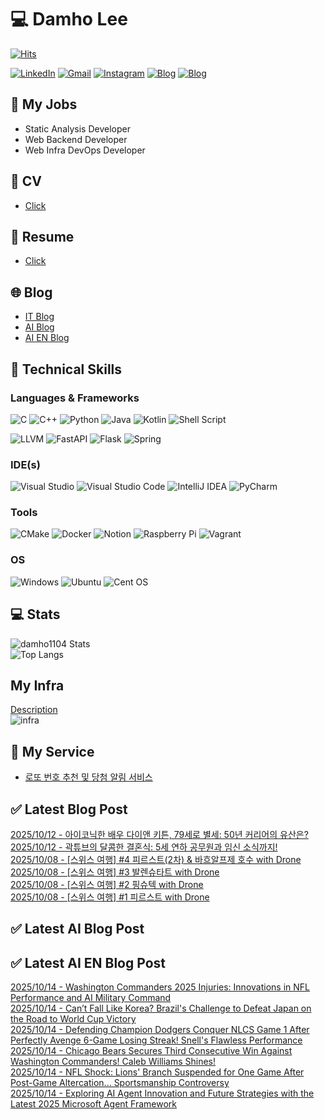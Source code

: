 
# 💻 Damho Lee

[![Hits](https://hits.seeyoufarm.com/api/count/incr/badge.svg?url=https%3A%2F%2Fgithub.com%2Fdamho1104&count_bg=%233D9CC8&title_bg=%23555555&icon=&icon_color=%23E7E7E7&title=hits&edge_flat=false)](https://hits.seeyoufarm.com)  

[![LinkedIn](https://img.shields.io/badge/Linkedin-%230077B5.svg?style=flat&logo=linkedin&logoColor=white)](https://www.linkedin.com/in/damho1104/)
[![Gmail](https://img.shields.io/badge/Gmail-D14836?style=flat&logo=gmail&logoColor=white)](mailto:damho1104@gmail.com)
[![Instagram](https://img.shields.io/badge/Instargram-%23E4405F.svg?style=flat&logo=Instagram&logoColor=white)](https://www.instagram.com/damho1104/)
[![Blog](https://img.shields.io/badge/Blog-%23000000.svg?style=flat&logo=Tistory&logoColor=white)](https://dmomo.co.kr/)
[![Blog](https://img.shields.io/badge/Blog-%23000000.svg?style=flat&logo=WordPress&logoColor=white)](https://blog.ai.dmomo.co.kr/)

## 📃 My Jobs
- Static Analysis Developer
- Web Backend Developer
- Web Infra DevOps Developer

## 📰 CV
- [Click](https://resume.dmomo.net/damho.lee/resume)  

## 📘 Resume
- [Click](https://damho1104.notion.site/8af3191b9815406d95708d9a0cea5a9e)  

## 🌐 Blog
- [IT Blog](https://dmomo.co.kr/)
- [AI Blog](https://blog.ai.dmomo.co.kr/)
- [AI EN Blog](https://ai.trend.dmomo.co.kr/)

## 💪 Technical Skills
### Languages & Frameworks
![C](https://img.shields.io/badge/c-%2300599C.svg?style=flat&logo=c&logoColor=white)
![C++](https://img.shields.io/badge/c++-%2300599C.svg?style=flat&logo=c%2B%2B&logoColor=white)
![Python](https://img.shields.io/badge/Python-3776AB.svg?&style=flat&logo=Python&logoColor=white)
![Java](https://img.shields.io/badge/java-%23ED8B00.svg?style=flat&logo=openjdk&logoColor=white)
![Kotlin](https://img.shields.io/badge/Kotlin-%237F52FF.svg?style=flat&logo=Kotlin&logoColor=white)
![Shell Script](https://img.shields.io/badge/Shell_script-%23121011.svg?style=flat&logo=gnu-bash&logoColor=white)  
  
![LLVM](https://img.shields.io/badge/LLVM/Clang-000B1D.svg?&style=flat&logo=LLVM&logoColor=white)
![FastAPI](https://img.shields.io/badge/FastAPI-005571?style=flat&logo=fastapi)
![Flask](https://img.shields.io/badge/Flask-%23000.svg?style=flat&logo=flask&logoColor=white)
![Spring](https://img.shields.io/badge/Springboot-%236DB33F.svg?style=flat&logo=spring&logoColor=white)
  
  
### IDE(s)
![Visual Studio](https://img.shields.io/badge/Visual%20Studio-5C2D91.svg?style=flat&logo=visual-studio&logoColor=white) 
![Visual Studio Code](https://img.shields.io/badge/Visual%20Studio%20Code-0078d7.svg?style=flat&logo=visual-studio-code&logoColor=white)
![IntelliJ IDEA](https://img.shields.io/badge/IntelliJIDEA-000000.svg?style=flat&logo=intellij-idea&logoColor=white) 
![PyCharm](https://img.shields.io/badge/PyCharm-143?style=flat&logo=pycharm&logoColor=black&color=black&labelColor=green) 


### Tools
![CMake](https://img.shields.io/badge/CMake-%23008FBA.svg?style=flat&logo=cmake&logoColor=white)
![Docker](https://img.shields.io/badge/docker-%230db7ed.svg?style=flat&logo=docker&logoColor=white)
![Notion](https://img.shields.io/badge/Notion-%23000000.svg?style=flat&logo=notion&logoColor=white)
![Raspberry Pi](https://img.shields.io/badge/-RaspberryPi-C51A4A?style=flat&logo=Raspberry-Pi)
![Vagrant](https://img.shields.io/badge/Vagrant-%231563FF.svg?style=flat&logo=vagrant&logoColor=white)


### OS
![Windows](https://img.shields.io/badge/Windows-0078D6?style=flat&logo=windows&logoColor=white)
![Ubuntu](https://img.shields.io/badge/Ubuntu-E95420?style=flat&logo=ubuntu&logoColor=white)
![Cent OS](https://img.shields.io/badge/Cent%20OS-002260?style=flat&logo=centos&logoColor=F0F0F0)


## :computer: Stats
![damho1104 Stats](https://github-readme-stats.vercel.app/api?username=damho1104&hide=issues&show_icons=true&show=prs_merged,prs_merged_percentage&theme=chartreuse-dark)  
![Top Langs](https://github-readme-stats.vercel.app/api/top-langs/?username=damho1104&layout=compact&theme=chartreuse-dark)


## My Infra
[Description](https://dmomo.co.kr/444)  
![infra](https://nextcloud.dmomo.net/apps/files_sharing/publicpreview/EtWDB9RaEXyf4FT?file=/&fileId=142416&x=6016&y=3384&a=true&etag=eee0bc0c4308201c786211582fdbc678)  





## 📣 My Service
- [로또 번호 추천 및 당첨 알림 서비스](https://lotto.dmomo.co.kr/)  


## ✅ Latest Blog Post

[2025/10/12 - 아이코닉한 배우 다이앤 키튼, 79세로 별세: 50년 커리어의 유산은?](https://dmomo.co.kr/735) <br/>
[2025/10/12 - 곽튜브의 달콤한 결혼식: 5세 연하 공무원과 임신 소식까지!](https://dmomo.co.kr/734) <br/>
[2025/10/08 - [스위스 여행] #4 피르스트(2차) &amp; 바흐알프제 호수 with Drone](https://dmomo.co.kr/733) <br/>
[2025/10/08 - [스위스 여행] #3 발렌슈타트 with Drone](https://dmomo.co.kr/732) <br/>
[2025/10/08 - [스위스 여행] #2 핑슈텍 with Drone](https://dmomo.co.kr/731) <br/>
[2025/10/08 - [스위스 여행] #1 피르스트 with Drone](https://dmomo.co.kr/730) <br/>

## ✅ Latest AI Blog Post

## ✅ Latest AI EN Blog Post
[2025/10/14 - Washington Commanders 2025 Injuries: Innovations in NFL Performance and AI Military Command](https://ai.trend.dmomo.co.kr/2025/10/washington-commanders-2025-injuries.html) <br/>
[2025/10/14 - Can’t Fall Like Korea? Brazil's Challenge to Defeat Japan on the Road to World Cup Victory](https://ai.trend.dmomo.co.kr/2025/10/cant-fall-like-korea-brazils-challenge.html) <br/>
[2025/10/14 - Defending Champion Dodgers Conquer NLCS Game 1 After Perfectly Avenge 6-Game Losing Streak! Snell's Flawless Performance](https://ai.trend.dmomo.co.kr/2025/10/defending-champion-dodgers-conquer-nlcs.html) <br/>
[2025/10/14 - Chicago Bears Secures Third Consecutive Win Against Washington Commanders! Caleb Williams Shines!](https://ai.trend.dmomo.co.kr/2025/10/chicago-bears-secures-third-consecutive.html) <br/>
[2025/10/14 - NFL Shock: Lions' Branch Suspended for One Game After Post-Game Altercation... Sportsmanship Controversy](https://ai.trend.dmomo.co.kr/2025/10/nfl-shock-lions-branch-suspended-for.html) <br/>
[2025/10/14 - Exploring AI Agent Innovation and Future Strategies with the Latest 2025 Microsoft Agent Framework](https://ai.trend.dmomo.co.kr/2025/10/exploring-ai-agent-innovation-and.html) <br/>
